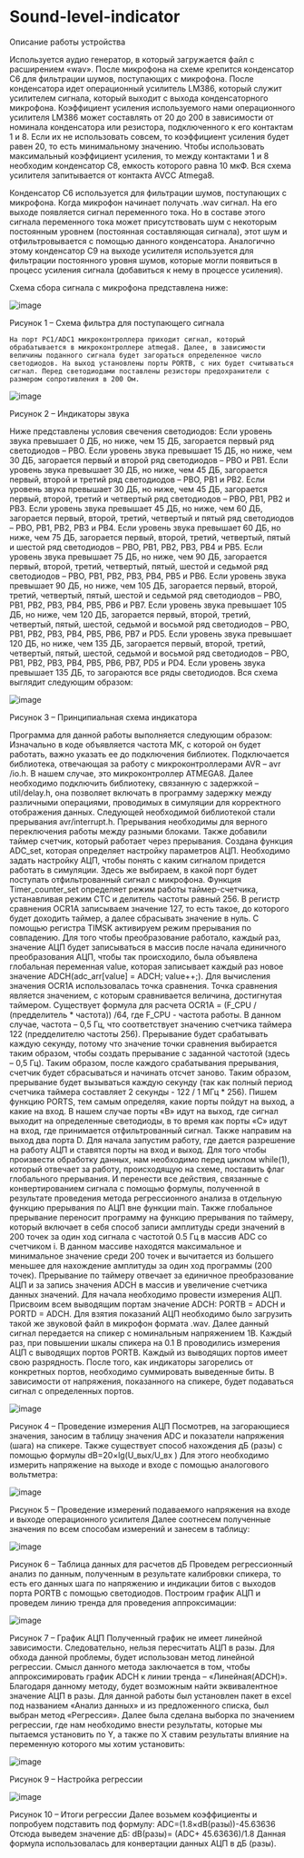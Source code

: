 # Sound-level-indicator
Описание работы устройства

Используется аудио генератор, в который загружается файл с расширением «wav». После микрофона на схеме крепится конденсатор C6 для фильтрации шумов, поступающих с микрофона.
После конденсатора идет операционный усилитель LM386, который служит усилителем сигнала, который выходит с выхода конденсаторного микрофона.
Коэффициент усиления используемого нами операционного усилителя LM386 может составлять от 20 до 200 в зависимости от номинала конденсатора или резистора, подключенного к его контактам 1 и 8. Если их не использовать совсем, то коэффициент усиления будет равен 20, то есть минимальному значению. Чтобы использовать максимальный коэффициент усиления, то между контактами 1 и 8 необходим конденсатор C8, емкость которого равна 10 мкФ. Вся схема усилителя запитывается от контакта AVCC Atmega8.

Конденсатор C6 используется для фильтрации шумов, поступающих с 
микрофона. Когда микрофон начинает получать .wav сигнал. На его выходе появляется сигнал переменного тока. Но в составе этого сигнала переменного тока может присутствовать шум с некоторым постоянным уровнем (постоянная составляющая сигнала), этот шум и отфильтровывается с помощью данного конденсатора. Аналогично этому конденсатор C9 на выходе усилителя используется для фильтрации постоянного уровня шумов, которые могли появиться в процесс усиления сигнала (добавиться к нему в процессе усиления).

Схема сбора сигнала с микрофона представлена ниже:

 ![image](https://github.com/Kato-Ya/Sound-level-indicator/assets/121151393/2b851f18-f286-4188-806c-640d063eb682)

Рисунок 1 – Схема фильтра для поступающего сигнала

	На порт PC1/ADC1 микроконтроллера приходит сигнал, который обрабатывается в микроконтроллере atmega8. Далее, в зависимости величины поданного сигнала будет загораться определенное число светодиодов. На выход установлены порты PORTB, с них будет считываться сигнал. Перед светодиодами поставлены резисторы предохранители с размером сопротивления в 200 Ом.
 
 ![image](https://github.com/Kato-Ya/Sound-level-indicator/assets/121151393/1a695479-7d5d-4ad2-b99c-6390b833adcb)

Рисунок 2 – Индикаторы звука
	 
Ниже представлены условия свечения светодиодов:
Если уровень звука превышает 0 ДБ, но ниже, чем 15 ДБ, загорается первый ряд светодиодов – PBO.
Если уровень звука превышает 15 ДБ, но ниже, чем 30 ДБ, загорается первый и второй ряд светодиодов – PBO и PB1.
Если уровень звука превышает 30 ДБ, но ниже, чем 45 ДБ, загорается первый, второй и третий ряд светодиодов – PBO, PB1 и PB2.
Если уровень звука превышает 30 ДБ, но ниже, чем 45 ДБ, загорается первый, второй, третий и четвертый ряд светодиодов – PBO, PB1, PB2 и PB3.
Если уровень звука превышает 45 ДБ, но ниже, чем 60 ДБ, загорается первый, второй, третий, четвертый и пятый ряд светодиодов – PBO, PB1, PB2, PB3 и PB4.
Если уровень звука превышает 60 ДБ, но ниже, чем 75 ДБ, загорается первый, второй, третий, четвертый, пятый и шестой ряд светодиодов – PBO, PB1, PB2, PB3, PB4 и PB5.
Если уровень звука превышает 75 ДБ, но ниже, чем 90 ДБ, загорается первый, второй, третий, четвертый, пятый, шестой и седьмой ряд светодиодов – PBO, PB1, PB2, PB3, PB4, PB5 и PB6.
Если уровень звука превышает 90 ДБ, но ниже, чем 105 ДБ, загорается первый, второй, третий, четвертый, пятый, шестой и седьмой ряд светодиодов – PBO, PB1, PB2, PB3, PB4, PB5, PB6 и PB7.
Если уровень звука превышает 105 ДБ, но ниже, чем 120 ДБ, загорается первый, второй, третий, четвертый, пятый, шестой, седьмой и восьмой ряд светодиодов – PBO, PB1, PB2, PB3, PB4, PB5, PB6, PB7 и PD5.
Если уровень звука превышает 120 ДБ, но ниже, чем 135 ДБ, загорается первый, второй, третий, четвертый, пятый, шестой, седьмой и восьмой ряд светодиодов – PBO, PB1, PB2, PB3, PB4, PB5, PB6, PB7, PD5 и PD4.
Если уровень звука превышает 135 ДБ, то загораются все ряды светодиодов.
Вся схема выглядит следующим образом:

 ![image](https://github.com/Kato-Ya/Sound-level-indicator/assets/121151393/53936a01-3a5f-40e9-a587-f30ebe3fb510)

Рисунок 3 – Принципиальная схема индикатора

Программа для данной работы выполняется следующим образом:
Изначально в коде объявляется частота МК, с которой он будет работать, важно указать ее до подключения библиотек.
Подключается библиотека, отвечающая за работу с микроконтроллерами AVR – avr /io.h. В нашем случае, это микроконтроллер ATMEGA8. Далее необходимо подключить библиотеку, связанную с задержкой – util/delay.h, она позволяет включать в программу задержку между различными операциями, проводимых в симуляции для корректного отображения данных. Следующей необходимой библиотекой стали прерывания avr/interrupt.h. Прерывания необходимы для верного переключения работы между разными блоками. Также добавили таймер счетчик, который работает через прерывания.
	Создана функция ADC_set, которая определяет настройку параметров АЦП. Необходимо задать настройку АЦП, чтобы понять с каким сигналом придется работать в симуляции. Здесь же выбираем, в какой порт будет поступать отфильтрованный сигнал с микрофона.
	Функция Timer_counter_set определяет режим работы таймер-счетчика, устанавливая режим СТС и делитель частоты равный 256. В регистр сравнения OCR1A записываем значение 127, то есть такое, до которого будет доходить таймер, а далее сбрасывать значение в нуль. С  помощью регистра TIMSK активируем режим прерывания по совпадению. Для того чтобы преобразование работало, каждый раз, значение АЦП будет записываться в массив после начала единичного преобразования АЦП, чтобы так происходило, была объявлена глобальная переменная value, которая записывает каждый раз новое значение ADCH(adc_arr[value] = ADCH; value++;).
	Для вычисления значения OCR1A использовалась точка сравнения. Точка сравнения является значением, с которым сравнивается величина, достигнутая таймером. Существует формула для расчета OCR1A = (F_CPU / (предделитель * частота)) /64, где F_CPU - частота работы. В данном случае, частота – 0,5 Гц, что соответствует значению счетчика таймера 122 (предделителю частоты 256).
Прерывание будет срабатывать каждую секунду, потому что значение точки сравнения выбирается таким образом, чтобы создать прерывание с заданной частотой (здесь – 0,5 Гц). Таким образом, после каждого срабатывания прерывания, счетчик будет сбрасываться и начинать отсчет заново. Таким образом, прерывание будет вызываться каждую секунду (так как полный период счетчика таймера составляет 2 секунды - 122 / 1 МГц * 256).
	Пишем функцию PORTS, тем самым определяя, какие порты пойдут на выход, а какие на вход. В нашем случае порты «B» идут на выход, где сигнал выходит на определенные светодиоды, в то время как порты «С» идут на вход, где принимается отфильтрованный сигнал. Также направим на выход два порта D.
	Для начала запустим работу, где дается разрешение на работу АЦП и ставятся порты на вход и выход. Для того чтобы произвести обработку данных, нам необходимо перед циклом while(1), который отвечает за работу, происходящую на схеме, поставить флаг глобального прерывания. И перенести все действия, связанные с конвертированием сигнала с помощью формулы, полученной в результате проведения метода регрессионного анализа в отдельную функцию прерывания по АЦП вне функции main. Также глобальное прерывание переносит программу на функцию прерывания по таймеру, который включает в себя способ записи амплитуды среди значений в 200 точек за один ход сигнала с частотой 0.5 Гц в массив ADC со счетчиком i. В данном массиве находятся максимальное и минимальное значение среди 200 точек и вычитается из большего меньшее для нахождение амплитуды за один ход программы (200 точек). Прерывание по таймеру отвечает за единичное преобразование АЦП и за запись значения ADCH в массив и увеличение счетчика данных значений.
	Для начала необходимо провести измерения АЦП. Присвоим всем выводящим портам значение ADCH: PORTB = ADCH и PORTD = ADCH. Для взятия показаний АЦП необходимо было загрузить такой же звуковой файл в микрофон формата .wav. Далее данный сигнал передается на спикер с номинальным напряжением 1В. Каждый раз, при повышении шкалы спикера на 0.1 В  проводились измерения АЦП с выводящих портов PORTB. Каждый из выводящих портов имеет свою разрядность. После того, как индикаторы загорелись от конкретных портов, необходимо суммировать выведенные биты. В зависимости от напряжения, показанного на спикере, будет подаваться сигнал с определенных портов. 
 
 ![image](https://github.com/Kato-Ya/Sound-level-indicator/assets/121151393/b8be1821-26ba-4bbd-ad4c-71dc352d1f6e)

Рисунок 4 – Проведение измерения АЦП
Посмотрев, на загорающиеся значения, заносим в таблицу значения ADC и показатели напряжения (шага) на спикере.
Также существует способ нахождения дБ (разы) с помощью формулы
dB=20×lg⁡(U_вых/U_вх )
Для этого необходимо измерить напряжение на выходе и входе с помощью аналогового вольтметра:

 ![image](https://github.com/Kato-Ya/Sound-level-indicator/assets/121151393/9030b805-ac7c-4410-b516-31b1af906123)

Рисунок 5 – Проведение измерений подаваемого напряжения на входе и выходе операционного усилителя
Далее соотнесем полученные значения по всем способам измерений и занесем в таблицу:

 ![image](https://github.com/Kato-Ya/Sound-level-indicator/assets/121151393/24c3ebc1-b976-4016-b3ea-ce6ccaa72796)

Рисунок 6 – Таблица данных для расчетов дБ
Проведем регрессионный анализ по данным, полученным в результате калибровки спикера, то есть его данных шага по напряжению и индикации битов с выходов порта PORTB с помощью светодиодов.
Построим график АЦП и проведем линию тренда для проведения аппроксимации:

 ![image](https://github.com/Kato-Ya/Sound-level-indicator/assets/121151393/1a215dad-0fca-4c8e-a2fb-3bfb81c112aa)

Рисунок 7 – График АЦП
Полученный график не имеет линейной зависимости. Следовательно, нельзя пересчитать АЦП в разы. Для обхода данной проблемы, будет использован метод линейной регрессии.  Смысл данного метода заключается в том, чтобы аппроксимировать график ADCH к линии тренда – «Линейная(ADCH)». Благодаря данному методу, будет возможным найти эквивалентное значение АЦП в разы.
Для данной работы был установлен пакет в excel под названием «Анализ данных» и из предложенного списка, был выбран метод «Регрессия». Далее была сделана выборка по значением регрессии, где нам необходимо внести результаты, которые мы пытаемся установить по Y, а также по X ставим результаты влияние на переменную которого мы хотим установить:

 ![image](https://github.com/Kato-Ya/Sound-level-indicator/assets/121151393/4dde309f-65c3-41b1-9a06-f4bf1feac06b)

Рисунок 9 – Настройка регрессии

 ![image](https://github.com/Kato-Ya/Sound-level-indicator/assets/121151393/cd829263-1857-467b-ac26-f8797033012e)

Рисунок 10 – Итоги регрессии
Далее возьмем коэффициенты и попробуем подставить под формулу:
ADC=(1.8×dB(разы))-45.63636
Отсюда выведем значение дБ:
dB(разы)= (ADC+ 45.63636)/1.8
Данная формула использовалась для конвертации данных АЦП в дБ (разы). 
